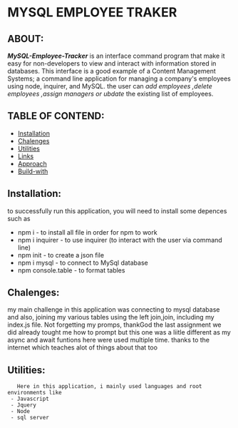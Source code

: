 # MYSQL EMPLOYEE TRAKER 

## ABOUT:

 **_MySQL-Employee-Tracker_** is an interface command program that make it easy for non-developers to view and interact with information stored in databases. This interface is a good example of a Content Management Systems; a command line application for managing a company's employees using node, inquirer, and MySQL. the user can *add employees ,delete employees ,assign managers or ubdate* the existing list of employees.

## TABLE OF CONTEND:

- [Installation](#installation)
- [Chalenges](#chalenges)
- [Utilities](#utilities)
- [Links](#links)
- [Approach](#approach)
- [Build-with](build-with)

## Installation:

   to successfully run this application, you will need to install some 
   depences such as
  - npm i - to install all file in order for npm to work
  - npm i inquirer - to use inquirer (to interact with the user via command line)
  - npm init - to create a json file
  - npm i mysql - to connect to MySql database
  - npm console.table - to format tables

  ## Chalenges:

   my main challenge in this application was connecting to mysql database and also,
   joining my various tables using the left join,join, including my index.js file.
   Not forgetting my promps, thankGod the last assignment we did already tought me how to prompt but
   this one was a liitle different as my async and await funtions here were used multiple time.
   thanks to the internet which teaches alot of things about that too

   ## Utilities:

       Here in this application, i mainly used languages and root environments like
     - Javascript
     - Jquery
     - Node
     - sql server

